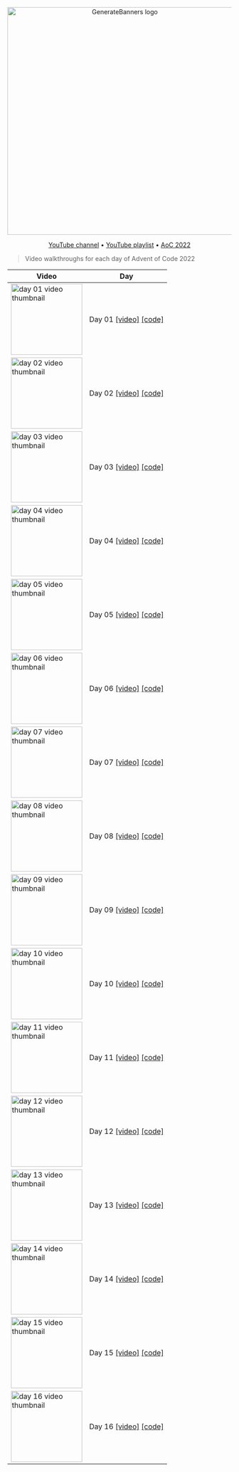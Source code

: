 <p align="center">
  <img src="https://user-images.githubusercontent.com/494686/205890471-74df6c66-76de-4292-895b-9c74b1edb137.jpeg" alt="GenerateBanners logo" width="512px">
</p>

<p align="center">
  <a href="https://www.youtube.com/channel/UCsATdyu8fmu7B_-22AfySxg?sub_confirmation=1">YouTube channel</a> •
  <a href="https://www.youtube.com/watch?v=um_-T8patWs&list=PL4_jvUW2qVuFXgGplHiApjOb2OoMbvYU8">YouTube playlist</a> •
  <a href="https://adventofcode.com/2022/">AoC 2022</a>

</p>

> Video walkthroughs for each day of Advent of Code 2022

| Video                                                                                                                                       | Day                                                                                                                        |
| ------------------------------------------------------------------------------------------------------------------------------------------- | -------------------------------------------------------------------------------------------------------------------------- |
| [<img src="https://img.youtube.com/vi/um_-T8patWs/mqdefault.jpg" alt="day 01 video thumbnail" width="160px">](https://youtu.be/um_-T8patWs) | Day 01 [[video]](https://youtu.be/um_-T8patWs) [[code]](https://github.com/tpatel/advent-of-code-2022/blob/main/day01.mjs) |
| [<img src="https://img.youtube.com/vi/Q_IcvDn914U/mqdefault.jpg" alt="day 02 video thumbnail" width="160px">](https://youtu.be/Q_IcvDn914U) | Day 02 [[video]](https://youtu.be/Q_IcvDn914U) [[code]](https://github.com/tpatel/advent-of-code-2022/blob/main/day02.mjs) |
| [<img src="https://img.youtube.com/vi/nFD8ZessRro/mqdefault.jpg" alt="day 03 video thumbnail" width="160px">](https://youtu.be/nFD8ZessRro) | Day 03 [[video]](https://youtu.be/nFD8ZessRro) [[code]](https://github.com/tpatel/advent-of-code-2022/blob/main/day03.mjs) |
| [<img src="https://img.youtube.com/vi/qOun1vcMV9w/mqdefault.jpg" alt="day 04 video thumbnail" width="160px">](https://youtu.be/qOun1vcMV9w) | Day 04 [[video]](https://youtu.be/qOun1vcMV9w) [[code]](https://github.com/tpatel/advent-of-code-2022/blob/main/day04.mjs) |
| [<img src="https://img.youtube.com/vi/Imq-uO3d-YE/mqdefault.jpg" alt="day 05 video thumbnail" width="160px">](https://youtu.be/Imq-uO3d-YE) | Day 05 [[video]](https://youtu.be/Imq-uO3d-YE) [[code]](https://github.com/tpatel/advent-of-code-2022/blob/main/day05.mjs) |
| [<img src="https://img.youtube.com/vi/uorpQN_cQk4/mqdefault.jpg" alt="day 06 video thumbnail" width="160px">](https://youtu.be/uorpQN_cQk4) | Day 06 [[video]](https://youtu.be/uorpQN_cQk4) [[code]](https://github.com/tpatel/advent-of-code-2022/blob/main/day06.mjs) |
| [<img src="https://img.youtube.com/vi/ZNLF2DavA6U/mqdefault.jpg" alt="day 07 video thumbnail" width="160px">](https://youtu.be/ZNLF2DavA6U) | Day 07 [[video]](https://youtu.be/ZNLF2DavA6U) [[code]](https://github.com/tpatel/advent-of-code-2022/blob/main/day07.mjs) |
| [<img src="https://img.youtube.com/vi/tJFpBE5Afs0/mqdefault.jpg" alt="day 08 video thumbnail" width="160px">](https://youtu.be/tJFpBE5Afs0) | Day 08 [[video]](https://youtu.be/tJFpBE5Afs0) [[code]](https://github.com/tpatel/advent-of-code-2022/blob/main/day08.mjs) |
| [<img src="https://img.youtube.com/vi/aOwu5p55PFc/mqdefault.jpg" alt="day 09 video thumbnail" width="160px">](https://youtu.be/aOwu5p55PFc) | Day 09 [[video]](https://youtu.be/aOwu5p55PFc) [[code]](https://github.com/tpatel/advent-of-code-2022/blob/main/day09.mjs) |
| [<img src="https://img.youtube.com/vi/o4_sn65mwho/mqdefault.jpg" alt="day 10 video thumbnail" width="160px">](https://youtu.be/o4_sn65mwho) | Day 10 [[video]](https://youtu.be/o4_sn65mwho) [[code]](https://github.com/tpatel/advent-of-code-2022/blob/main/day10.mjs) |
| [<img src="https://img.youtube.com/vi/PDU0qt_Bh4Y/mqdefault.jpg" alt="day 11 video thumbnail" width="160px">](https://youtu.be/PDU0qt_Bh4Y) | Day 11 [[video]](https://youtu.be/PDU0qt_Bh4Y) [[code]](https://github.com/tpatel/advent-of-code-2022/blob/main/day11.mjs) |
| [<img src="https://img.youtube.com/vi/oHNfF8a_cBs/mqdefault.jpg" alt="day 12 video thumbnail" width="160px">](https://youtu.be/oHNfF8a_cBs) | Day 12 [[video]](https://youtu.be/oHNfF8a_cBs) [[code]](https://github.com/tpatel/advent-of-code-2022/blob/main/day12.mjs) |
| [<img src="https://img.youtube.com/vi/ekHf5ERRwJs/mqdefault.jpg" alt="day 13 video thumbnail" width="160px">](https://youtu.be/ekHf5ERRwJs) | Day 13 [[video]](https://youtu.be/ekHf5ERRwJs) [[code]](https://github.com/tpatel/advent-of-code-2022/blob/main/day13.mjs) |
| [<img src="https://img.youtube.com/vi/-gglpfUvP2g/mqdefault.jpg" alt="day 14 video thumbnail" width="160px">](https://youtu.be/-gglpfUvP2g) | Day 14 [[video]](https://youtu.be/-gglpfUvP2g) [[code]](https://github.com/tpatel/advent-of-code-2022/blob/main/day14.mjs) |
| [<img src="https://img.youtube.com/vi/VPtjP73vxiw/mqdefault.jpg" alt="day 15 video thumbnail" width="160px">](https://youtu.be/VPtjP73vxiw) | Day 15 [[video]](https://youtu.be/VPtjP73vxiw) [[code]](https://github.com/tpatel/advent-of-code-2022/blob/main/day15.mjs) |
| [<img src="https://img.youtube.com/vi/YSDzaEi-xsA/mqdefault.jpg" alt="day 16 video thumbnail" width="160px">](https://youtu.be/YSDzaEi-xsA) | Day 16 [[video]](https://youtu.be/YSDzaEi-xsA) [[code]](https://github.com/tpatel/advent-of-code-2022/blob/main/day16.mjs) |
